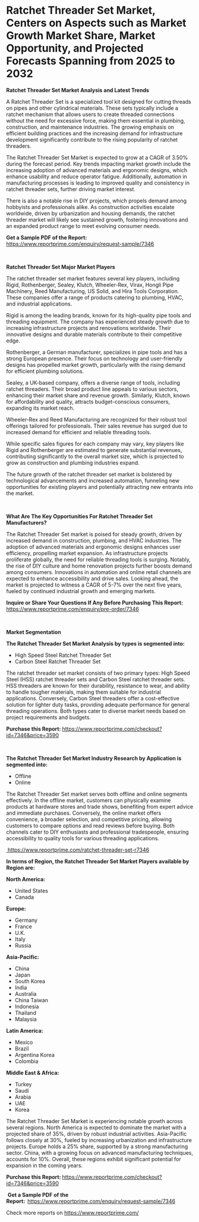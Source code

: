 <p><h1>Ratchet Threader Set Market, Centers on Aspects such as Market Growth Market Share, Market Opportunity, and Projected Forecasts Spanning from 2025 to 2032</h1></p><p><strong>Ratchet Threader Set Market Analysis and Latest Trends</strong></p>
<p><p>A Ratchet Threader Set is a specialized tool kit designed for cutting threads on pipes and other cylindrical materials. These sets typically include a ratchet mechanism that allows users to create threaded connections without the need for excessive force, making them essential in plumbing, construction, and maintenance industries. The growing emphasis on efficient building practices and the increasing demand for infrastructure development significantly contribute to the rising popularity of ratchet threaders.</p><p>The Ratchet Threader Set Market is expected to grow at a CAGR of 3.50% during the forecast period. Key trends impacting market growth include the increasing adoption of advanced materials and ergonomic designs, which enhance usability and reduce operator fatigue. Additionally, automation in manufacturing processes is leading to improved quality and consistency in ratchet threader sets, further driving market interest. </p><p>There is also a notable rise in DIY projects, which propels demand among hobbyists and professionals alike. As construction activities escalate worldwide, driven by urbanization and housing demands, the ratchet threader market will likely see sustained growth, fostering innovations and an expanded product range to meet evolving consumer needs.</p></p>
<p><strong>Get a Sample PDF of the Report:&nbsp;</strong> <a href="https://www.reportprime.com/enquiry/request-sample/7346?utm_campaign=2179&utm_medium=2&utm_source=Github&utm_content=ia&utm_term=19032025&utm_id=ratchet-threader-set">https://www.reportprime.com/enquiry/request-sample/7346</a></p>
<p>&nbsp;</p>
<p><strong>Ratchet Threader Set Major Market Players</strong></p>
<p><p>The ratchet threader set market features several key players, including Rigid, Rothenberger, Sealey, Klutch, Wheeler-Rex, Virax, Hongli Pipe Machinery, Reed Manufacturing, US Solid, and Hira Tools Corporation. These companies offer a range of products catering to plumbing, HVAC, and industrial applications.</p><p>Rigid is among the leading brands, known for its high-quality pipe tools and threading equipment. The company has experienced steady growth due to increasing infrastructure projects and renovations worldwide. Their innovative designs and durable materials contribute to their competitive edge.</p><p>Rothenberger, a German manufacturer, specializes in pipe tools and has a strong European presence. Their focus on technology and user-friendly designs has propelled market growth, particularly with the rising demand for efficient plumbing solutions.</p><p>Sealey, a UK-based company, offers a diverse range of tools, including ratchet threaders. Their broad product line appeals to various sectors, enhancing their market share and revenue growth. Similarly, Klutch, known for affordability and quality, attracts budget-conscious consumers, expanding its market reach.</p><p>Wheeler-Rex and Reed Manufacturing are recognized for their robust tool offerings tailored for professionals. Their sales revenue has surged due to increased demand for efficient and reliable threading tools.</p><p>While specific sales figures for each company may vary, key players like Rigid and Rothenberger are estimated to generate substantial revenues, contributing significantly to the overall market size, which is projected to grow as construction and plumbing industries expand.</p><p>The future growth of the ratchet threader set market is bolstered by technological advancements and increased automation, funneling new opportunities for existing players and potentially attracting new entrants into the market.</p></p>
<p>&nbsp;</p>
<p><strong>What Are The Key Opportunities For Ratchet Threader Set Manufacturers?</strong></p>
<p><p>The Ratchet Threader Set market is poised for steady growth, driven by increased demand in construction, plumbing, and HVAC industries. The adoption of advanced materials and ergonomic designs enhances user efficiency, propelling market expansion. As infrastructure projects proliferate globally, the need for reliable threading tools is surging. Notably, the rise of DIY culture and home renovation projects further boosts demand among consumers. Innovations in automation and online retail channels are expected to enhance accessibility and drive sales. Looking ahead, the market is projected to witness a CAGR of 5-7% over the next five years, fueled by continued industrial growth and emerging markets.</p></p>
<p><strong>Inquire or Share Your Questions If Any Before Purchasing This Report:</strong> <a href="https://www.reportprime.com/enquiry/pre-order/7346?utm_campaign=2179&utm_medium=2&utm_source=Github&utm_content=ia&utm_term=19032025&utm_id=ratchet-threader-set">https://www.reportprime.com/enquiry/pre-order/7346</a></p>
<p>&nbsp;</p>
<p><strong>Market Segmentation</strong></p>
<p><strong>The Ratchet Threader Set Market Analysis by types is segmented into:</strong></p>
<p><ul><li>High Speed Steel Ratchet Threader Set</li><li>Carbon Steel Ratchet Threader Set</li></ul></p>
<p><p>The ratchet threader set market consists of two primary types: High Speed Steel (HSS) ratchet threader sets and Carbon Steel ratchet threader sets. HSS threaders are known for their durability, resistance to wear, and ability to handle tougher materials, making them suitable for industrial applications. Conversely, Carbon Steel threaders offer a cost-effective solution for lighter duty tasks, providing adequate performance for general threading operations. Both types cater to diverse market needs based on project requirements and budgets.</p></p>
<p><strong>Purchase this Report:&nbsp;</strong><a href="https://www.reportprime.com/checkout?id=7346&price=3590&utm_campaign=2179&utm_medium=2&utm_source=Github&utm_content=ia&utm_term=19032025&utm_id=ratchet-threader-set">https://www.reportprime.com/checkout?id=7346&price=3590</a></p>
<p>&nbsp;</p>
<p><strong>The Ratchet Threader Set Market Industry Research by Application is segmented into:</strong></p>
<p><ul><li>Offline</li><li>Online</li></ul></p>
<p><p>The Ratchet Threader Set market serves both offline and online segments effectively. In the offline market, customers can physically examine products at hardware stores and trade shows, benefiting from expert advice and immediate purchases. Conversely, the online market offers convenience, a broader selection, and competitive pricing, allowing customers to compare options and read reviews before buying. Both channels cater to DIY enthusiasts and professional tradespeople, ensuring accessibility to quality tools for various threading applications.</p></p>
<p><a href="https://www.reportprime.com/ratchet-threader-set-r7346?utm_campaign=2179&utm_medium=2&utm_source=Github&utm_content=ia&utm_term=19032025&utm_id=ratchet-threader-set">&nbsp;https://www.reportprime.com/ratchet-threader-set-r7346</a></p>
<p><strong>In terms of Region, the Ratchet Threader Set Market Players available by Region are:</strong></p>
<p>
    <p> <strong> North America: </strong>
        <ul>
            <li>United States</li>
            <li>Canada</li>
        </ul>
        </p> 
    <p> <strong> Europe: </strong>
        <ul>
            <li>Germany</li>
            <li>France</li>
            <li>U.K.</li>
            <li>Italy</li>
            <li>Russia</li>
        </ul>
        </p> 
    <p> <strong> Asia-Pacific: </strong>
        <ul>
            <li>China</li>
            <li>Japan</li>
            <li>South Korea</li>
            <li>India</li>
            <li>Australia</li>
            <li>China Taiwan</li>
            <li>Indonesia</li>
            <li>Thailand</li>
            <li>Malaysia</li>
        </ul>
        </p> 
    <p> <strong> Latin America: </strong>
        <ul>
            <li>Mexico</li>
            <li>Brazil</li>
            <li>Argentina Korea</li>
            <li>Colombia</li>
        </ul>
        </p> 
    <p> <strong> Middle East & Africa: </strong>
        <ul>
            <li>Turkey</li>
            <li>Saudi</li>
            <li>Arabia</li>
            <li>UAE</li>
            <li>Korea</li>
        </ul>
    </p>
    </p>
<p><p>The Ratchet Threader Set Market is experiencing notable growth across several regions. North America is expected to dominate the market with a projected share of 35%, driven by robust industrial activities. Asia-Pacific follows closely at 30%, fueled by increasing urbanization and infrastructure projects. Europe holds a 25% share, supported by a strong manufacturing sector. China, with a growing focus on advanced manufacturing techniques, accounts for 10%. Overall, these regions exhibit significant potential for expansion in the coming years.</p></p>
<p><strong>Purchase this Report: </strong><a href="https://www.reportprime.com/checkout?id=7346&price=3590&utm_campaign=2179&utm_medium=2&utm_source=Github&utm_content=ia&utm_term=19032025&utm_id=ratchet-threader-set">https://www.reportprime.com/checkout?id=7346&price=3590</a></p>
<p>&nbsp;<strong>Get a Sample PDF of the Report:&nbsp;&nbsp;</strong><a href="https://www.reportprime.com/enquiry/request-sample/7346?utm_campaign=2179&utm_medium=2&utm_source=Github&utm_content=ia&utm_term=19032025&utm_id=ratchet-threader-set">https://www.reportprime.com/enquiry/request-sample/7346</a></p>
<p><strong></strong></p>
<p>Check more reports on <a href="https://www.reportprime.com/?utm_campaign=2179&utm_medium=2&utm_source=Github&utm_content=ia&utm_term=19032025&utm_id=ratchet-threader-set">https://www.reportprime.com/</a></p>